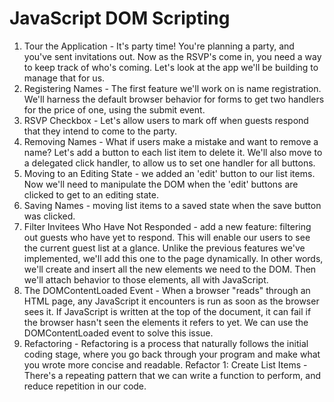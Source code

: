 # JavaScript DOM Scripting

1. Tour the Application - It's party time! You're planning a party, and you've sent invitations out. Now as the RSVP's come in, you need a way to keep track of who's coming. Let's look at the app we'll be building to manage that for us.
2. Registering Names - The first feature we'll work on is name registration. We'll harness the default browser behavior for forms to get two handlers for the price of one, using the submit event.
3. RSVP Checkbox - Let's allow users to mark off when guests respond that they intend to come to the party.
4. Removing Names - What if users make a mistake and want to remove a name? Let's add a button to each list item to delete it. We'll also move to a delegated click handler, to allow us to set one handler for all buttons.
5. Moving to an Editing State - we added an 'edit' button to our list items. Now we'll need to manipulate the DOM when the 'edit' buttons are clicked to get to an editing state.
6. Saving Names -  moving list items to a saved state when the save button was clicked. 
7. Filter Invitees Who Have Not Responded - add a new feature: filtering out guests who have yet to respond. This will enable our users to see the current guest list at a glance. Unlike the previous features we've implemented, we'll add this one to the page dynamically. In other words, we'll create and insert all the new elements we need to the DOM. Then we'll attach behavior to those elements, all with JavaScript.
8. The DOMContentLoaded Event - When a browser "reads" through an HTML page, any JavaScript it encounters is run as soon as the browser sees it. If JavaScript is written at the top of the document, it can fail if the browser hasn't seen the elements it refers to yet. We can use the DOMContentLoaded event to solve this issue.
9. Refactoring - Refactoring is a process that naturally follows the initial coding stage, where you go back through your program and make what you wrote more concise and readable.
Refactor 1: Create List Items - There's a repeating pattern that we can write a function to perform, and reduce repetition in our code.
